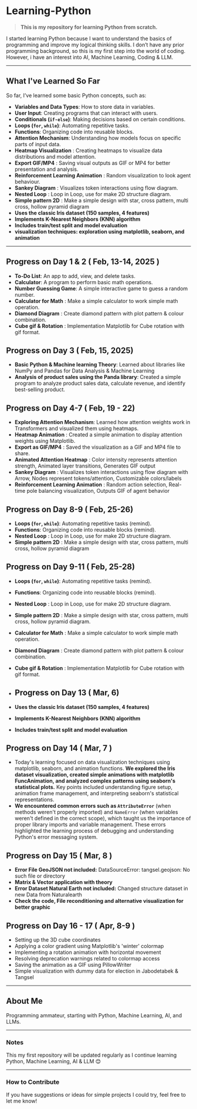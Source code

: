 # Learning-Python

> **This is my repository for learning Python from scratch.**

I started learning Python because I want to understand the basics of programming and improve my logical thinking skills. I don’t have any prior programming background, so this is my first step into the world of coding. However, i have an interest into AI, Machine Learning, Coding & LLM. 

---

## What I've Learned So Far

So far, I’ve learned some basic Python concepts, such as:
- **Variables and Data Types**: How to store data in variables.
- **User Input**: Creating programs that can interact with users.
- **Conditionals (`if-else`)**: Making decisions based on certain conditions.
- **Loops (`for`, `while`)**: Automating repetitive tasks.
- **Functions**: Organizing code into reusable blocks.
- **Attention Mechanism**: Understanding how models focus on specific parts of input data.
- **Heatmap Visualization** : Creating heatmaps to visualize data distributions and model attention.
- **Export GIF/MP4** : Saving visual outputs as GIF or MP4 for better presentation and analysis.
-  **Reinforcement Learning Animation** : Random visualization to look agent behaviour.
-  **Sankey Diagram** : Visualizes token interactions using flow diagram.
-  **Nested Loop** : Loop in Loop, use for make 2D structure diagram.
-  **Simple pattern 2D** : Make a simple design with star, cross pattern, multi cross, hollow pyramid diagram
-  **Uses the classic Iris dataset (150 samples, 4 features)**
- **Implements K-Nearest Neighbors (KNN) algorithm**
- **Includes train/test split and model evaluation**
- **visualization techniques: exploration using matplotlib, seaborn, and animation** 

---

## Progress on Day 1 & 2 ( Feb, 13-14, 2025 )

- **To-Do List**: An app to add, view, and delete tasks.
- **Calculator**: A program to perform basic math operations.
- **Number Guessing Game**: A simple interactive game to guess a random number.
- **Calculator for Math** : Make a simple calculator to work simple math operation.
- **Diamond Diagram** : Create diamond pattern with plot pattern & colour combination.
- **Cube gif & Rotation** : Implementation Matplotlib for Cube rotation with gif format.

## Progress on Day 3 ( Feb, 15, 2025)

- **Basic Python & Machine learning Theory**: Learned about libraries like NumPy and Pandas for Data Analysis & Machine Learning
- **Analysis of product sales using the Panda library**: Created a simple program to analyze product sales data, calculate revenue, and identify best-selling product.

## Progress on Day 4-7 ( Feb, 19 - 22)

- **Exploring Attention Mechanism**: Learned how attention weights work in Transformers and visualized them using heatmaps.
- **Heatmap Animation** : Created a simple animation to display attention weights using Matplotlib.
- **Export as GIF/MP4** : Saved the visualization as a GIF and MP4 file to share.
- **Animated Attention Heatmap** : Color intensity represents attention strength, Animated layer transitions, Generates GIF output
- **Sankey Diagram** : Visualizes token interactions using flow diagram with Arrow, Nodes represent tokens/attention, Customizable colors/labels
- **Reinforcement Learning Animation** : Random action selection, Real-time pole balancing visualization, Outputs GIF of agent behavior

## Progress on Day 8-9 ( Feb, 25-26)
- **Loops (`for`, `while`)**: Automating repetitive tasks (remind).
- **Functions**: Organizing code into reusable blocks (remind). 
-  **Nested Loop** : Loop in Loop, use for make 2D structure diagram.
-  **Simple pattern 2D** : Make a simple design with star, cross pattern, multi cross, hollow pyramid diagram

## Progress on Day 9-11 ( Feb, 25-28)
- **Loops (`for`, `while`)**: Automating repetitive tasks (remind).
- **Functions**: Organizing code into reusable blocks (remind). 
-  **Nested Loop** : Loop in Loop, use for make 2D structure diagram.
-  **Simple pattern 2D** : Make a simple design with star, cross pattern, multi cross, hollow pyramid diagram.
-  **Calculator for Math** : Make a simple calculator to work simple math operation.
-  **Diamond Diagram** : Create diamond pattern with plot pattern & colour combination.
-  **Cube gif & Rotation** : Implementation Matplotlib for Cube rotation with gif format.

-  ## Progress on Day 13 ( Mar, 6)
- **Uses the classic Iris dataset (150 samples, 4 features)**
- **Implements K-Nearest Neighbors (KNN) algorithm**
- **Includes train/test split and model evaluation**

## Progress on Day 14 ( Mar, 7 )
- Today's learning focused on data visualization techniques using matplotlib, seaborn, and animation functions. **We explored the Iris dataset visualization, created simple animations with matplotlib FuncAnimation, and analyzed complex patterns using seaborn's statistical plots.** Key points included understanding figure setup, animation frame management, and interpreting seaborn's statistical representations.
- **We encountered common errors such as `AttributeError`** (when methods weren't properly imported) and `NameError` (when variables weren't defined in the correct scope), which taught us the importance of proper library imports and variable management. These errors highlighted the learning process of debugging and understanding Python's error messaging system.

## Progress on Day 15 ( Mar, 8 )
- **Error File GeoJSON not included:** DataSourceError: tangsel.geojson: No such file or directory
- **Matrix & Vector application with theory**
- **Error Dataset Natural Earth not included:** Changed structure dataset in new Data from Naturalearth
- **Check the code, File reconditioning and alternative visualization for better graphic** 

## Progress on Day 16 - 17 ( Apr, 8-9 )
- Setting up the 3D cube coordinates
- Applying a color gradient using Matplotlib's 'winter' colormap
- Implementing a rotation animation with horizontal movement
- Resolving deprecation warnings related to colormap access
- Saving the animation as a GIF using PillowWriter
- Simple visualization with dummy data for election in Jabodetabek & Tangsel
---

## About Me
Programming ammateur, starting with Python, Machine Learning, AI, and LLMs.

---

### Notes
This my first repository will be updated regularly as I continue learning Python, Machine Learning, AI & LLM 😊

---

### How to Contribute
If you have suggestions or ideas for simple projects I could try, feel free to let me know!
